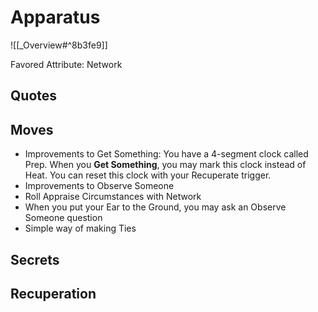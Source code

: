 # Apparatus
![[_Overview#^8b3fe9]]

Favored Attribute: Network

## Quotes

## Moves
- Improvements to Get Something: You have a 4-segment clock called Prep. When you **Get Something**, you may mark this clock instead of Heat. You can reset this clock with your Recuperate trigger.
- Improvements to Observe Someone
- Roll Appraise Circumstances with Network
- When you put your Ear to the Ground, you may ask an Observe Someone question
- Simple way of making Ties

## Secrets
## Recuperation